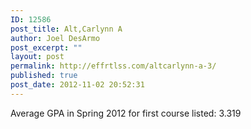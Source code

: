 ```yaml
---
ID: 12586
post_title: Alt,Carlynn A
author: Joel DesArmo
post_excerpt: ""
layout: post
permalink: http://effrtlss.com/altcarlynn-a-3/
published: true
post_date: 2012-11-02 20:52:31
---
```

<p>Average GPA in Spring 2012 for first course listed: 3.319</p>